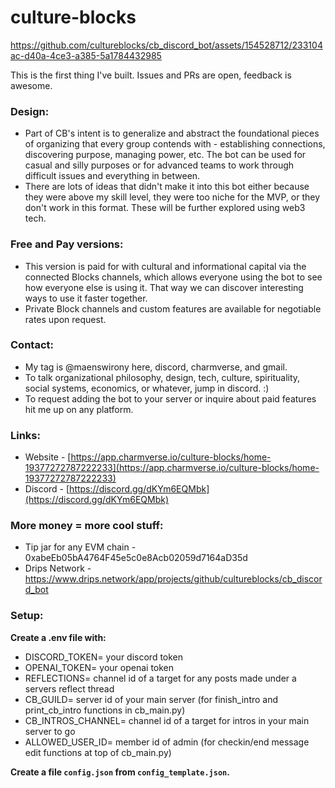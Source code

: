 # culture-blocks





https://github.com/cultureblocks/cb_discord_bot/assets/154528712/233104ac-d40a-4ce3-a385-5a1784432985



This is the first thing I've built. Issues and PRs are open, feedback is awesome.

### Design:

- Part of CB's intent is to generalize and abstract the foundational pieces of organizing that every group contends with - establishing connections, discovering purpose, managing power, etc. The bot can be used for casual and silly purposes or for advanced teams to work through difficult issues and everything in between.
- There are lots of ideas that didn't make it into this bot either because they were above my skill level, they were too niche for the MVP, or they don't work in this format. These will be further explored using web3 tech.

### Free and Pay versions:

- This version is paid for with cultural and informational capital via the connected Blocks channels, which allows everyone using the bot to see how everyone else is using it. That way we can discover interesting ways to use it faster together.
- Private Block channels and custom features are available for negotiable rates upon request.

### Contact:

- My tag is @maenswirony here, discord, charmverse, and gmail.
- To talk organizational philosophy, design, tech, culture, spirituality, social systems, economics, or whatever, jump in discord. :)
- To request adding the bot to your server or inquire about paid features hit me up on any platform.

### Links:

- Website - [https://app.charmverse.io/culture-blocks/home-19377272787222233](https://app.charmverse.io/culture-blocks/home-19377272787222233)
- Discord - [https://discord.gg/dKYm6EQMbk](https://discord.gg/dKYm6EQMbk)

### More money = more cool stuff:

- Tip jar for any EVM chain - 0xabeEb05bA4764F45e5c0e8Acb02059d7164aD35d
- Drips Network - https://www.drips.network/app/projects/github/cultureblocks/cb_discord_bot


### Setup:

**Create a .env file with:**
 - DISCORD_TOKEN= your discord token
 - OPENAI_TOKEN= your openai token
 - REFLECTIONS= channel id of a target for any posts made under a servers reflect thread
 - CB_GUILD= server id of your main server (for finish_intro and print_cb_intro functions in cb_main.py)
 - CB_INTROS_CHANNEL= channel id of a target for intros in your main server to go
 - ALLOWED_USER_ID= member id of admin (for checkin/end message edit functions at top of cb_main.py)


**Create a file `config.json` from `config_template.json`.**

